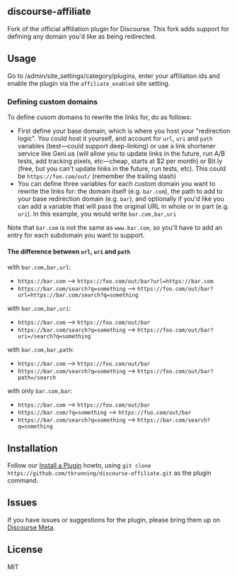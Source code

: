 ## discourse-affiliate

Fork of the official affiliation plugin for Discourse. This fork adds support for defining any domain you'd like as being redirected.

## Usage

Go to /admin/site_settings/category/plugins, enter your affiliation ids and enable the plugin via the `affiliate_enabled` site setting.


### Defining custom domains
To define cusom domains to rewrite the links for, do as follows:

- First define your base domain, which is where you host your "redirection logic". You could host it yourself, and account for `url`, `uri` and `path` variables (best—could support deep-linking) or use a link shortener service like Geni.us (will allow you to update links in the future, run A/B tests, add tracking pixels, etc—cheap, starts at $2 per month) or Bit.ly (free, but you can't update links in the future, run tests, etc). This could be `https://foo.com/out/` (remember the trailing slash)
- You can define three variables for each custom domain you want to rewrite the links for: the domain itself (e.g. `bar.com`), the path to add to your base redirection domain (e.g. `bar`), and optionally if you'd like you can add a variable that will pass the original URL in whole or in part (e.g. `uri`). In this example, you would write `bar.com,bar,uri`

Note that `bar.com` is not the same as `www.bar.com`, so you'll have to add an entry for each subdomain you want to support.

#### The difference between `url`, `uri` and `path`
with `bar.com,bar,url`:

- `https://bar.com` --> `https://foo.com/out/bar?url=https://bar.com`
- `https://bar.com/search?q=something` --> `https://foo.com/out/bar?url=https://bar.com/search?q=something`

with `bar.com,bar,uri`:

- `https://bar.com` --> `https://foo.com/out/bar`
- `https://bar.com/search?q=something` --> `https://foo.com/out/bar?uri=/search?q=something`

with `bar.com,bar,path`:

- `https://bar.com` --> `https://foo.com/out/bar`
- `https://bar.com/search?q=something` --> `https://foo.com/out/bar?path=/search`

with only `bar.com,bar`:

- `https://bar.com` --> `https://foo.com/out/bar`
- `https://bar.com/?q=something` --> `https://foo.com/out/bar`
- `https://bar.com/search?q=something` --> `https://bar.com/search?q=something`

## Installation

Follow our [Install a Plugin](https://meta.discourse.org/t/install-a-plugin/19157) howto, using
`git clone https://github.com/tkrunning/discourse-affiliate.git` as the plugin command.

## Issues

If you have issues or suggestions for the plugin, please bring them up on [Discourse Meta](https://meta.discourse.org).

## License

MIT
